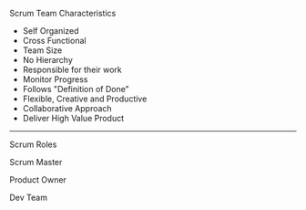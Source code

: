 Scrum Team Characteristics
- Self Organized
- Cross Functional
- Team Size
- No Hierarchy
- Responsible for their work
- Monitor Progress
- Follows "Definition of Done"
- Flexible, Creative and Productive
- Collaborative Approach
- Deliver High Value Product

_________________________________________________
Scrum Roles

Scrum Master

Product Owner

Dev Team

